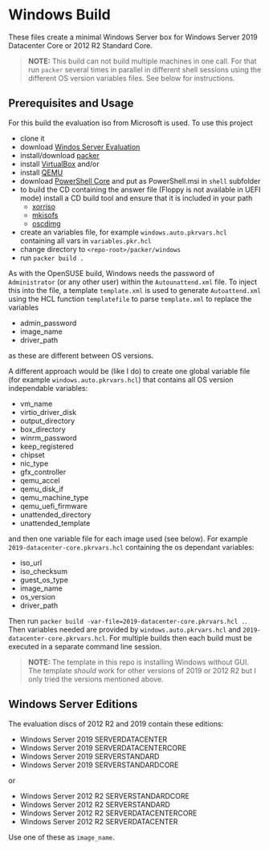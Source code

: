 # Windows Build

These files create a minimal Windows Server box for Windows Server 2019
Datacenter Core or 2012 R2 Standard Core.

> **NOTE:**
> This build can not build multiple machines in one call. For that run `packer`
> several times in parallel in different shell sessions using the different
> OS version variables files. See below for instructions.

## Prerequisites and Usage

For this build the evaluation iso from Microsoft is used. To use this project

- clone it
- download [Windos Server Evaluation](https://www.microsoft.com/en-us/evalcenter/)
- install/download [packer](https://www.packer.io/)
- install [VirtualBox](https://www.virtualbox.org/) and/or
- install [QEMU](https://www.qemu.org/)
- download [PowerShell Core](https://docs.microsoft.com/de-de/powershell/scripting/install/installing-powershell-core-on-windows?view=powershell-7) and put as PowerShell.msi in `shell` subfolder
- to build the CD containing the answer file (Floppy is not available in UEFI mode) install a CD build tool and ensure that it is included in your path
  - [xorriso](https://www.gnu.org/software/xorriso/)
  - [mkisofs](https://mkisofs.updatestar.com/de)
  - [oscdimg](https://docs.microsoft.com/en-us/windows-hardware/get-started/adk-install)
- create an variables file, for example `windows.auto.pkrvars.hcl` containing all vars in `variables.pkr.hcl`
- change directory to `<repo-root>/packer/windows`
- run `packer build .`

As with the OpenSUSE build, Windows needs the password of `Administrator` (or any other user) within
the `Autounattend.xml` file. To inject this into the file, a template `template.xml` is used to
generate `Autoattend.xml` using the HCL function `templatefile` to parse `template.xml` to
replace the variables

- admin_password
- image_name
- driver_path

as these are different between OS versions.

A different approach would be (like I do) to create one global variable file
(for example `windows.auto.pkrvars.hcl`) that contains all OS version independable variables:

- vm_name
- virtio_driver_disk
- output_directory
- box_directory
- winrm_password
- keep_registered
- chipset
- nic_type
- gfx_controller
- qemu_accel
- qemu_disk_if
- qemu_machine_type
- qemu_uefi_firmware
- unattended_directory
- unattended_template

and then one variable file for each image used (see below). For example `2019-datacenter-core.pkrvars.hcl`
containing the os dependant variables:

- iso_url
- iso_checksum
- guest_os_type
- image_name
- os_version
- driver_path

Then run `packer build -var-file=2019-datacenter-core.pkrvars.hcl .`. Then variables needed are
provided by `windows.auto.pkrvars.hcl` and `2019-datacenter-core.pkrvars.hcl`. For multiple builds
then each build must be executed in a separate command line session.

> **NOTE:**
> The template in this repo is installing Windows without GUI. The template _should_ work for
> other versions of 2019 or 2012 R2 but I only tried the versions mentioned above.

## Windows Server Editions

The evaluation discs of 2012 R2 and 2019 contain these editions:

- Windows Server 2019 SERVERDATACENTER
- Windows Server 2019 SERVERDATACENTERCORE
- Windows Server 2019 SERVERSTANDARD
- Windows Server 2019 SERVERSTANDARDCORE

or

- Windows Server 2012 R2 SERVERSTANDARDCORE
- Windows Server 2012 R2 SERVERSTANDARD
- Windows Server 2012 R2 SERVERDATACENTERCORE
- Windows Server 2012 R2 SERVERDATACENTER

Use one of these as `image_name`.

